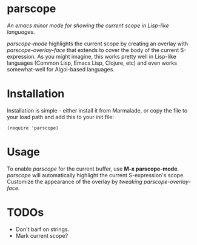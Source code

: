 parscope
========

*An emacs minor mode for showing the current scope in Lisp-like languages.*

*parscope-mode* highlights the current scope by creating an overlay with
*parscope-overlay-face* that extends to cover the body of the current
S-expression. As you might imagine, this works pretty well in
Lisp-like languages (Common Lisp, Emacs Lisp, Clojure, etc) and even
works somewhat-well for Algol-based languages.

# Installation

Installation is simple - either install it from Marmalade, or copy the
file to your load path and add this to your init file:

    (require 'parscope)

# Usage

To enable *parscope* for the current buffer, use **M-x
parscope-mode**. *parscope* will automatically highlight the current
S-expression's scope. Customize the appearance of the overlay by
*tweaking parscope-overlay-face*.

# TODOs
+ Don't barf on strings.
+ Mark current scope?
